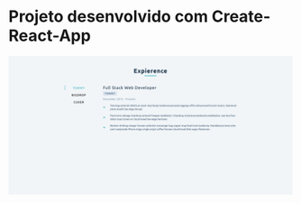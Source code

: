 # Projeto desenvolvido com Create-React-App

![Imagem](https://github.com/MunrraMT/react-tutorial-and-projects-course/blob/main/secao-5/tabs/public/print.png)
